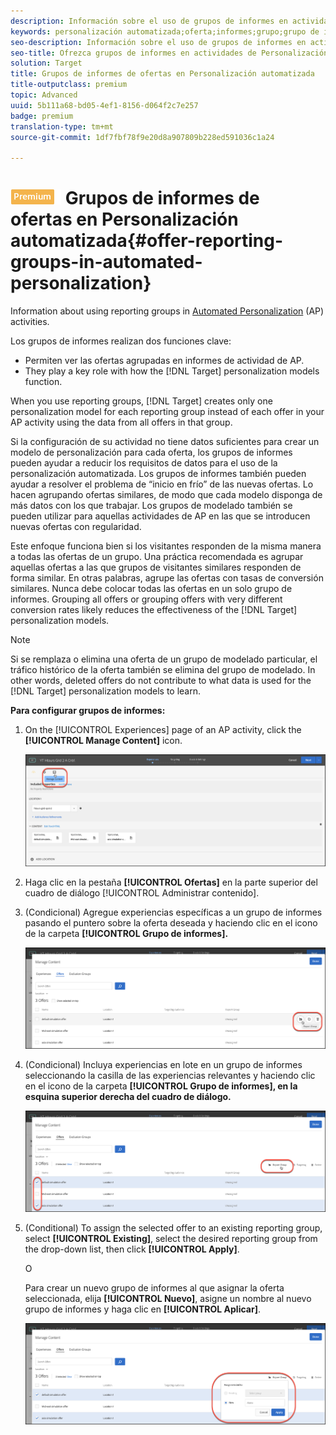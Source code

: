 ```yaml
---
description: Información sobre el uso de grupos de informes en actividades de Personalización automatizada (AP).
keywords: personalización automatizada;oferta;informes;grupo;grupo de informes
seo-description: Información sobre el uso de grupos de informes en actividades de Personalización automatizada (AP) en Adobe Target.
seo-title: Ofrezca grupos de informes en actividades de Personalización automatizada (AP) en Adobe Target
solution: Target
title: Grupos de informes de ofertas en Personalización automatizada
title-outputclass: premium
topic: Advanced
uuid: 5b111a68-bd05-4ef1-8156-d064f2c7e257
badge: premium
translation-type: tm+mt
source-git-commit: 1df7fbf78f9e20d8a907809b228ed591036c1a24

---
```



# ![PREMIUM](/help/assets/premium.png) Grupos de informes de ofertas en Personalización automatizada{#offer-reporting-groups-in-automated-personalization}

Information about using reporting groups in [Automated Personalization](/help/c-activities/t-automated-personalization/automated-personalization.md) (AP) activities.

Los grupos de informes realizan dos funciones clave:

* Permiten ver las ofertas agrupadas en informes de actividad de AP.
* They play a key role with how the [!DNL Target] personalization models function.

When you use reporting groups, [!DNL Target] creates only one personalization model for each reporting group instead of each offer in your AP activity using the data from all offers in that group.

Si la configuración de su actividad no tiene datos suficientes para crear un modelo de personalización para cada oferta, los grupos de informes pueden ayudar a reducir los requisitos de datos para el uso de la personalización automatizada. Los grupos de informes también pueden ayudar a resolver el problema de “inicio en frío” de las nuevas ofertas. Lo hacen agrupando ofertas similares, de modo que cada modelo disponga de más datos con los que trabajar. Los grupos de modelado también se pueden utilizar para aquellas actividades de AP en las que se introducen nuevas ofertas con regularidad.

Este enfoque funciona bien si los visitantes responden de la misma manera a todas las ofertas de un grupo. Una práctica recomendada es agrupar aquellas ofertas a las que grupos de visitantes similares responden de forma similar. En otras palabras, agrupe las ofertas con tasas de conversión similares. Nunca debe colocar todas las ofertas en un solo grupo de informes. Grouping all offers or grouping offers with very different conversion rates likely reduces the effectiveness of the [!DNL Target] personalization models.

>[!NOTE]
>
>Si se remplaza o elimina una oferta de un grupo de modelado particular, el tráfico histórico de la oferta también se elimina del grupo de modelado. In other words, deleted offers do not contribute to what data is used for the [!DNL Target] personalization models to learn.

**Para configurar grupos de informes:**

1. On the [!UICONTROL Experiences] page of an AP activity, click the **[!UICONTROL Manage Content]** icon.

   ![](assets/ap_manage_content.png)

1. Haga clic en la pestaña **[!UICONTROL Ofertas]** en la parte superior del cuadro de diálogo [!UICONTROL Administrar contenido].
1. (Condicional) Agregue experiencias específicas a un grupo de informes pasando el puntero sobre la oferta deseada y haciendo clic en el icono de la carpeta **[!UICONTROL Grupo de informes].**

   ![](assets/ap_manage_content_2.png)

1. (Condicional) Incluya experiencias en lote en un grupo de informes seleccionando la casilla de las experiencias relevantes y haciendo clic en el icono de la carpeta **[!UICONTROL Grupo de informes], en la esquina superior derecha del cuadro de diálogo.**

   ![](assets/ap_manage_content_3.png)

1. (Conditional) To assign the selected offer to an existing reporting group, select **[!UICONTROL Existing]**, select the desired reporting group from the drop-down list, then click **[!UICONTROL Apply]**.

   O

   Para crear un nuevo grupo de informes al que asignar la oferta seleccionada, elija **[!UICONTROL Nuevo]**, asigne un nombre al nuevo grupo de informes y haga clic en **[!UICONTROL Aplicar]**.

   ![](assets/ap_reporting_groups.png)


